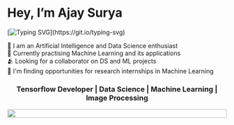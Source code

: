 <h1> Hey, I’m Ajay Surya </h1>

[![Typing SVG](https://readme-typing-svg.herokuapp.com?font=Montserrat&color=blue&vCenter=true&lines=Data+Scientist+👩‍🔬;Up+and+Coming+Analyst+📊;Coder+💻;)](https://git.io/typing-svg)

<div align = "left">
  👀 I am an Artificial Intelligence and Data Science enthusiast<br>
  🤖 Currently practising Machine Learning and its applications<br>
  🫂 Looking for a collaborator on DS and ML projects<br> 
  📖 I'm finding opportunities for research internships in Machine Learning<br>

<h3 align="center">Tensorflow Developer | Data Science | Machine Learning | Image Processing</h3>

<img src="https://i.imgur.com/dBaSKWF.gif" height="20" width="100%">



